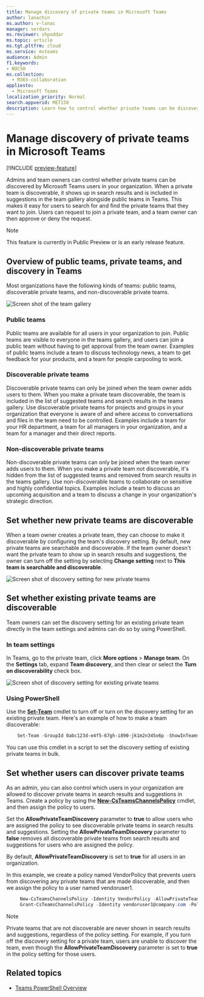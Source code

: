 ```yaml
---
title: Manage discovery of private teams in Microsoft Teams
author: lanachin
ms.author: v-lanac
manager: serdars
ms.reviewer: shpoddar
ms.topic: article
ms.tgt.pltfrm: cloud
ms.service: msteams
audience: Admin
f1.keywords:
- NOCSH
ms.collection: 
  - M365-collaboration
appliesto: 
  - Microsoft Teams
localization_priority: Normal
search.appverid: MET150
description: Learn how to control whether private teams can be discovered by Microsoft Teams users through suggestions in the team gallery and search results.
---
```


# Manage discovery of private teams in Microsoft Teams

[!INCLUDE [preview-feature](includes/preview-feature.md)]

Admins and team owners can control whether private teams can be discovered by Microsoft Teams users in your organization. When a private team is discoverable, it shows up in search results and is included in suggestions in the team gallery alongside public teams in Teams. This makes it easy for users to search for and find the private teams that they want to join. Users can request to join a private team, and a team owner can then approve or deny the request.

> [!NOTE]
> This feature is currently in Public Preview or is an early release feature.

## Overview of public teams, private teams, and discovery in Teams

Most organizations have the following kinds of teams: public teams, discoverable private teams, and non-discoverable private teams.

![Screen shot of the team gallery](media/private-team-discovery-team-gallery.png)

### Public teams

Public teams are available for all users in your organization to join. Public teams are visible to everyone in the teams gallery, and users can join a public team without having to get approval from the team owner. Examples of public teams include a team to discuss technology news, a team to get feedback for your products, and a team for people carpooling to work.

### Discoverable private teams

Discoverable private teams can only be joined when the team owner adds users to them. When you make a private team discoverable, the team is included in the list of suggested teams and search results in the teams gallery. Use discoverable private teams for projects and groups in your organization that everyone is aware of and where access to conversations and files in the team need to be controlled. Examples include a team for your HR department, a team for all managers in your organization, and a team for a manager and their direct reports.

### Non-discoverable private teams

Non-discoverable private teams can only be joined when the team owner adds users to them. When you make a private team not discoverable, it's hidden from the list of suggested teams and removed from search results in the teams gallery. Use non-discoverable teams to collaborate on sensitive and highly confidential topics. Examples include a team to discuss an upcoming acquisition and a team to discuss a change in your organization's strategic direction.

## Set whether new private teams are discoverable

When a team owner creates a private team, they can choose to make it discoverable by configuring the team's discovery setting. By default, new private teams are searchable and discoverable. If the team owner doesn't want the private team to show up in search results and suggestions, the owner can turn off the setting by selecting **Change setting** next to **This team is searchable and discoverable**.

![Screen shot of discovery setting for new private teams](media/private-team-discovery-new-team.png)

## Set whether existing private teams are discoverable

Team owners can set the discovery setting for an existing private team directly in the team settings and admins can do so by using PowerShell.

### In team settings

In Teams, go to the private team, click **More options** > **Manage team**. On the **Settings** tab, expand **Team discovery**, and then clear or select the **Turn on discoverability** check box.

![Screen shot of discovery setting for existing private teams](media/private-team-discovery-existing-team.png)

### Using PowerShell

Use the **[Set-Team](https://docs.microsoft.com/powershell/module/teams/set-team?view=teams-ps)** cmdlet to turn off or turn on the discovery setting for an existing private team. Here's an example of how to make a team discoverable:
```PowerShell
    Set-Team -GroupId 0abc123d-e4f5-67gh-i890-jk1m2n345o6p -ShowInTeamsSearchAndSuggestions $true
```
You can use this cmdlet in a script to set the discovery setting of existing private teams in bulk.

## Set whether users can discover private teams

As an admin, you can also control which users in your organization are allowed to discover private teams in search results and suggestions in Teams. Create a policy by using the **[New-CsTeamsChannelsPolicy](https://docs.microsoft.com/powershell/module/skype/new-csteamschannelspolicy?view=skype-ps)** cmdlet, and then assign the policy to users.
 
Set the **AllowPrivateTeamDiscovery** parameter to **true** to allow users who are assigned the policy to see discoverable private teams in search results and suggestions. Setting the **AllowPrivateTeamDiscovery** parameter to **false** removes all discoverable private teams from search results and suggestions for users who are assigned the policy.

By default, **AllowPrivateTeamDiscovery** is set to **true** for all users in an organization.

In this example, we create a policy named VendorPolicy that prevents users from discovering any private teams that are made discoverable, and then we assign the policy to a user named vendoruser1.
```PowerShell
     New-CsTeamsChannelsPolicy -Identity VendorPolicy -AllowPrivateTeamDiscovery $false
     Grant-CsTeamsChannelsPolicy -Identity vendoruser1@company.com -PolicyName VendorPolicy
```

> [!NOTE]
> Private teams that are not discoverable are never shown in search results and suggestions, regardless of the policy setting. For example, if you turn off the discovery setting for a private team, users are unable to discover the team, even though  the **AllowPrivateTeamDiscovery** parameter is set to **true** in the policy setting for those users.

## Related topics
- [Teams PowerShell Overview](teams-powershell-overview.md)
